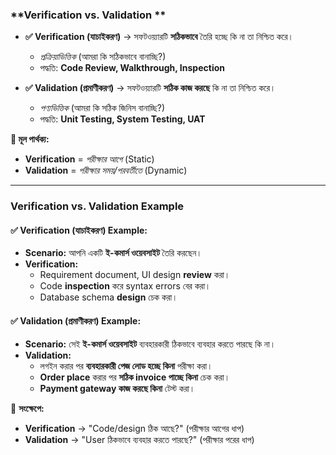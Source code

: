 ### **Verification vs. Validation **  

- **✅ Verification (যাচাইকরণ)** → সফটওয়্যারটি **সঠিকভাবে** তৈরি হচ্ছে কি না তা নিশ্চিত করে।  
  - *প্রক্রিয়াভিত্তিক* (আমরা কি সঠিকভাবে বানাচ্ছি?)  
  - পদ্ধতি: **Code Review, Walkthrough, Inspection**  

- **✅ Validation (প্রমাণীকরণ)** → সফটওয়্যারটি **সঠিক কাজ করছে** কি না তা নিশ্চিত করে।  
  - *পণ্যভিত্তিক* (আমরা কি সঠিক জিনিস বানাচ্ছি?)  
  - পদ্ধতি: **Unit Testing, System Testing, UAT**  

**🔹 মূল পার্থক্য:**  
- **Verification** = *পরীক্ষার আগে* (Static)  
- **Validation** = *পরীক্ষার সময়/পরবর্তীতে* (Dynamic)
- ----------------------------------------------------------------------------------------
### **Verification vs. Validation Example**  

#### **✅ Verification (যাচাইকরণ) Example:**  
- **Scenario:** আপনি একটি **ই-কমার্স ওয়েবসাইট** তৈরি করছেন।  
- **Verification:**  
  - Requirement document, UI design **review** করা।  
  - Code **inspection** করে syntax errors বের করা।  
  - Database schema **design** চেক করা।  

#### **✅ Validation (প্রমাণীকরণ) Example:**  
- **Scenario:** সেই **ই-কমার্স ওয়েবসাইট** ব্যবহারকারী ঠিকভাবে ব্যবহার করতে পারছে কি না।  
- **Validation:**  
  - লগইন করার পর **ব্যবহারকারী পেজ লোড হচ্ছে কিনা** পরীক্ষা করা।  
  - **Order place** করার পর **সঠিক invoice পাচ্ছে কিনা** চেক করা।  
  - **Payment gateway কাজ করছে কিনা** টেস্ট করা।  

🔹 **সংক্ষেপে:**  
- **Verification** → "Code/design ঠিক আছে?" (পরীক্ষার আগের ধাপ)  
- **Validation** → "User ঠিকভাবে ব্যবহার করতে পারছে?" (পরীক্ষার পরের ধাপ)
